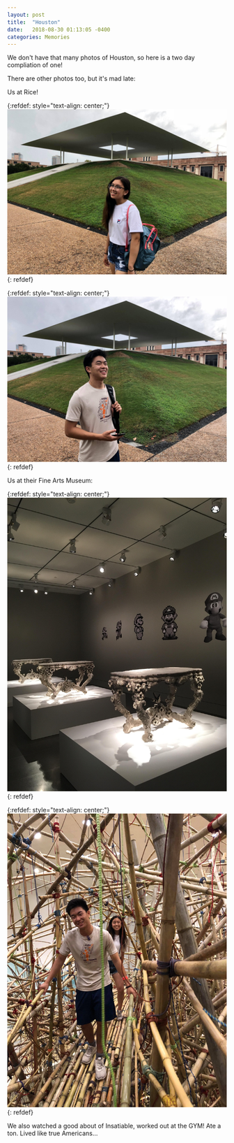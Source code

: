 ```yaml
---
layout: post
title:  "Houston"
date:   2018-08-30 01:13:05 -0400
categories: Memories
---
```


We don't have that many photos of Houston, so here is a two day compliation of one!

There are other photos too, but it's mad late:

Us at Rice!

{:refdef: style="text-align: center;"}
![My Image](/static/Houston/Rice_Mish.jpg)
{: refdef}

{:refdef: style="text-align: center;"}
![My Image](/static/Houston/Rice_Will.jpg)
{: refdef}

Us at their Fine Arts Museum:

{:refdef: style="text-align: center;"}
![My Image](/static/Houston/Awesome_tables.jpg)
{: refdef}

{:refdef: style="text-align: center;"}
![My Image](/static/Houston/Bamboo_Mess.jpg)
{: refdef}

We also watched a good about of Insatiable, worked out at the GYM! Ate a ton. Lived like true Americans...
